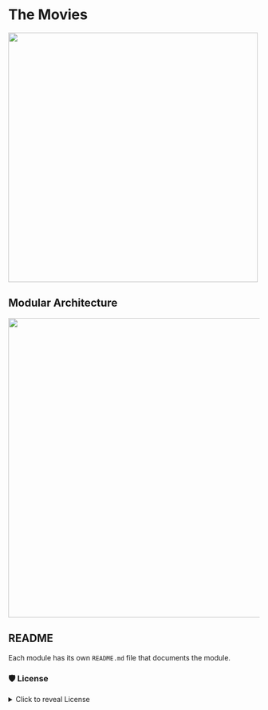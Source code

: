 # The Movies

<img src="https://github.com/ShabanKamell/TheMovies_iOS/blob/master/blob/search.png" height="500">

 ## Modular Architecture
 
 <img src="https://github.com/ShabanKamell/TheMovies_iOS/blob/master/blob/modular-arch-diagram.png" height="600">
 
 ## README

Each module has its own `README.md` file that documents the module.

 ### 🛡 License
<details>
    <summary>
        Click to reveal License
    </summary>
    
```
Licensed under the Apache License, Version 2.0 (the "License");
you may not use this file except in compliance with the License.
You may obtain a copy of the License at

   http://www.apache.org/licenses/LICENSE-2.0

Unless required by applicable law or agreed to in writing, software
distributed under the License is distributed on an "AS IS" BASIS,
WITHOUT WARRANTIES OR CONDITIONS OF ANY KIND, either express or implied.
See the License for the specific language governing permissions and
limitations under the License.
```
